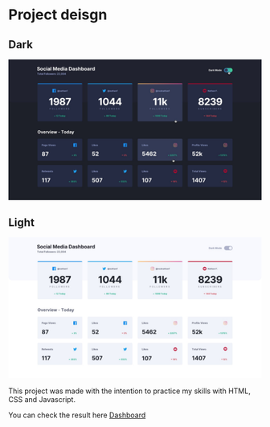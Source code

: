 # Project deisgn
## Dark
![dark-desgin](design/active-states-dark.jpg)
## Light
![light-design](/design/desktop-design-light.jpg)

This project was made with the intention to practice my skills with HTML, CSS and Javascript.

You can check the result here [Dashboard](link)